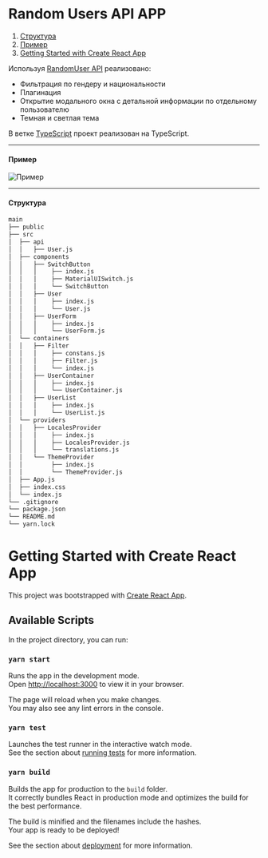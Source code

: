 # Random Users API APP

1. [Структура](#Structure)
1. [Пример](#Example)
1. [Getting Started with Create React App](#class)

Используя [RandomUser API](https://randomuser.me/documentation) реализовано:

- Фильтрация по гендеру и национальности
- Плагинация
- Открытие модального окна с детальной информации по отдельному пользователю
- Темная и светлая тема

В ветке [TypeScript](https://github.com/Jannik666/Random-User-API/tree/TypeScript) проект реализован на TypeScript.

---

#### <a name="Example"></a> Пример

![Пример](./random-users.gif)

---

#### <a name="Structure"></a> Структура

```q
main
├── public
├── src
│  ├── api
│  │   ├── User.js
│  ├── components
│  │   ├── SwitchButton
│  │   │    ├── index.js
│  │   │    ├── MaterialUISwitch.js
│  │   │    └── SwitchButton
│  │   ├── User
│  │   │    ├── index.js
│  │   │    └── User.js
│  │   ├── UserForm
│  │   │    ├── index.js
│  │   │    └── UserForm.js
│  └── containers
│  │   ├── Filter
│  │   │    ├── constans.js
│  │   │    ├── Filter.js
│  │   │    └── index.js
│  │   ├── UserContainer
│  │   │    ├── index.js
│  │   │    └── UserContainer.js
│  │   ├── UserList
│  │   │    ├── index.js
│  │   │    └── UserList.js
│  └── providers
│  │   ├── LocalesProvider
│  │   │    ├── index.js
│  │   │    ├── LocalesProvider.js
│  │   │    └── translations.js
│  │   └── ThemeProvider
│  │        ├── index.js
│  │        └── ThemeProvider.js
│  ├── App.js
│  ├── index.css
│  └── index.js
└── .gitignore
└── package.json
└── README.md
└── yarn.lock

```

# <a name="class"></a> Getting Started with Create React App

This project was bootstrapped with [Create React App](https://github.com/facebook/create-react-app).

## Available Scripts

In the project directory, you can run:

### `yarn start`

Runs the app in the development mode.\
Open [http://localhost:3000](http://localhost:3000) to view it in your browser.

The page will reload when you make changes.\
You may also see any lint errors in the console.

### `yarn test`

Launches the test runner in the interactive watch mode.\
See the section about [running tests](https://facebook.github.io/create-react-app/docs/running-tests) for more information.

### `yarn build`

Builds the app for production to the `build` folder.\
It correctly bundles React in production mode and optimizes the build for the best performance.

The build is minified and the filenames include the hashes.\
Your app is ready to be deployed!

See the section about [deployment](https://facebook.github.io/create-react-app/docs/deployment) for more information.
